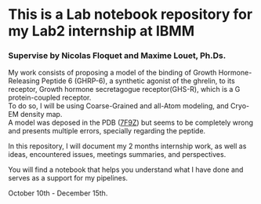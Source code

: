 # This is a Lab notebook repository for my Lab2 internship at IBMM

### Supervise by Nicolas Floquet and Maxime Louet, Ph.Ds.

My work consists of proposing a model of the binding of Growth Hormone-Releasing Peptide 6 (GHRP-6), a synthetic agonist of the ghrelin, to its receptor, Growth hormone secretagogue receptor(GHS-R), which is a G protein-coupled receptor.   
To do so, I will be using Coarse-Grained and all-Atom modeling, and Cryo-EM density map.   
A model was deposed in the PDB ([7F9Z][1]) but seems to be completely wrong and presents multiple errors, specially regarding the peptide.   

In this repository, I will document my 2 months internship work, as well as ideas, encountered issues, meetings summaries, and perspectives.  

You will find a notebook that helps you understand what I have done and serves as a support for my pipelines.

October 10th - December 15th. 









[1]:	https://nam12.safelinks.protection.outlook.com/?url=https%3A%2F%2Fwww.rcsb.org%2Fstructure%2F7F9Z&data=05%7C01%7C%7C048e46cd707048f6ce9c08da697d4818%7C84df9e7fe9f640afb435aaaaaaaaaaaa%7C1%7C0%7C637938284046821895%7CUnknown%7CTWFpbGZsb3d8eyJWIjoiMC4wLjAwMDAiLCJQIjoiV2luMzIiLCJBTiI6Ik1haWwiLCJXVCI6Mn0%3D%7C3000%7C%7C%7C&sdata=spbzlY1L1Mgcjb2MQccSKuqUpdElIXhsgS42i6Lupt0%3D&reserved=0